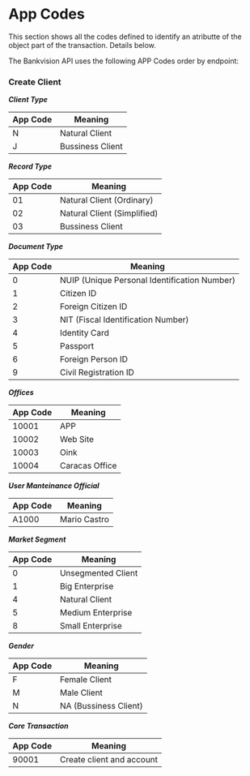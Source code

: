 # App Codes

<aside class="notice">This section shows all the codes defined to identify an atributte of the object part of the transaction. Details below.</aside>

The Bankvision API uses the following APP Codes order by endpoint:

### Create Client


***Client Type***

App Code | Meaning
---------- | -------
N | Natural Client
J | Bussiness Client


***Record Type***

App Code | Meaning
---------- | -------
01 | Natural Client (Ordinary)
02 | Natural Client (Simplified)
03 | Bussiness Client


***Document Type***

App Code | Meaning
---------- | -------
0 | NUIP (Unique Personal Identification Number)
1 | Citizen ID
2 | Foreign Citizen ID
3 | NIT (Fiscal Identification Number)
4 | Identity Card
5 | Passport
6 | Foreign Person ID
9 | Civil Registration ID


***Offices***

App Code | Meaning
---------- | -------
10001 | APP
10002 | Web Site
10003 | Oink
10004 | Caracas Office


***User Manteinance Official***

App Code | Meaning
---------- | -------
A1000 | Mario Castro


***Market Segment***

App Code | Meaning
---------- | -------
0 | Unsegmented Client
1 | Big Enterprise
4 | Natural Client
5 | Medium Enterprise
8 | Small Enterprise


***Gender***

App Code | Meaning
---------- | -------
F | Female Client
M | Male Client
N | NA (Bussiness Client)


***Core Transaction***

App Code | Meaning
---------- | -------
90001 | Create client and account

